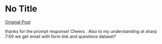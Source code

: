 # No Title

[Original Post](https://discourse.onlinedegree.iitm.ac.in/t/168384/8)

<p>thanks for the prompt response! Cheers . Also to my understanding at sharp 7:00 we get email with form link and questions dataset?</p>